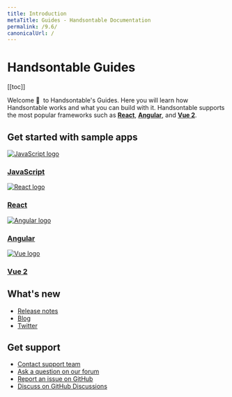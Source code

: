 ```yaml
---
title: Introduction
metaTitle: Guides - Handsontable Documentation
permalink: /9.6/
canonicalUrl: /
---
```


# Handsontable Guides

[[toc]]

Welcome 👋&nbsp; to Handsontable's Guides. Here you will learn how Handsontable works and what you can build with it. Handsontable supports the most popular frameworks such as **[React](@/guides/integrate-with-react/react-simple-example.md)**, **[Angular](@/guides/integrate-with-angular/angular-simple-example.md)**, and **[Vue 2](@/guides/integrate-with-vue/vue-simple-example.md)**.

## Get started with sample apps

<div class="row-items-container">
    <a href="/docs/9.6/hello-world" class="row-item">
     <img class="integration-framework-logo" src="/docs/9.6/img/pages/introduction/javascript.svg" alt="JavaScript logo" />
     <h3>JavaScript</h3>
    </a>

   <a href="/docs/9.6/react-simple-example" class="row-item">
   <img class="integration-framework-logo" src="/docs/9.6/img/pages/introduction/react.svg" alt="React logo" />
    <h3>React</h3>
   </a>

   <a href="/docs/9.6/angular-simple-example" class="row-item">
    <img class="integration-framework-logo" src="/docs/9.6/img/pages/introduction/angular.svg" alt="Angular logo" />
    <h3>Angular</h3>
   </a>

   <a href="/docs/9.6/vue-simple-example" class="row-item">
    <img class="integration-framework-logo" src="/docs/9.6/img/pages/introduction/vue.svg" alt="Vue logo" />
    <h3>Vue 2</h3>
   </a>
</div>

## What's new

- [Release notes](@/guides/upgrade-and-migration/release-notes.md)
- [Blog](https://handsontable.com/blog)
- [Twitter](https://twitter.com/handsontable)

## Get support

- [Contact support team](https://handsontable.com/contact?category=technical_support)
- [Ask a question on our forum](https://forum.handsontable.com)
- [Report an issue on GitHub](https://github.com/handsontable/handsontable/issues)
- [Discuss on GitHub Discussions](https://github.com/handsontable/handsontable/discussions)
